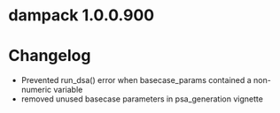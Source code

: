 # dampack 1.0.0.900

# Changelog
* Prevented run_dsa() error when basecase_params contained a non-numeric variable
* removed unused basecase parameters in psa_generation vignette